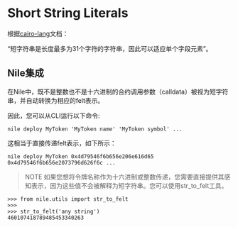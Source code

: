 # Short String Literals
根据[cairo-lang](https://www.cairo-lang.org/docs/how_cairo_works/consts.html#short-string-literals)文档：

“短字符串是长度最多为31个字符的字符串，因此可以适应单个字段元素”。

## Nile集成
在Nile中，既不是整数也不是十六进制的合约调用参数（calldata）被视为短字符串，并自动转换为相应的felt表示。

因此，您可以从CLI运行以下命令:
```
nile deploy MyToken 'MyToken name' 'MyToken symbol' ...
```
这相当于直接传递felt表示，如下所示：

```
nile deploy MyToken 0x4d79546f6b656e206e616d65 0x4d79546f6b656e2073796d626f6c ...
```

> NOTE
如果您想将令牌名称作为十六进制或整数传递，您需要直接提供其感知表示，因为这些值不会被解释为短字符串。您可以使用str_to_felt工具。
```
>>> from nile.utils import str_to_felt
>>>
>>> str_to_felt('any string')
460107418789485453340263
```